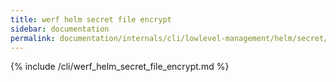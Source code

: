 ```yaml
---
title: werf helm secret file encrypt
sidebar: documentation
permalink: documentation/internals/cli/lowlevel-management/helm/secret/file/encrypt.html
---
```


{% include /cli/werf_helm_secret_file_encrypt.md %}
